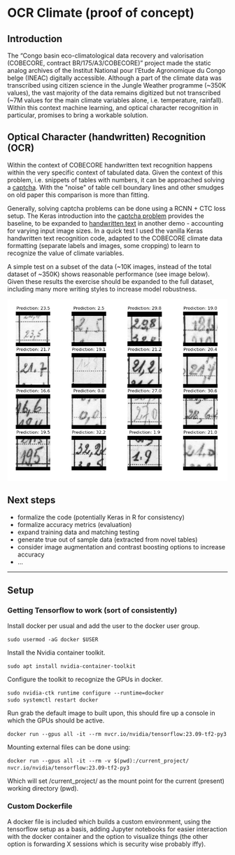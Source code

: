 # OCR Climate (proof of concept)

## Introduction

The “Congo basin eco-climatological data recovery and valorisation (COBECORE, contract BR/175/A3/COBECORE)” project made the static analog archives of the Institut National pour l’Etude Agronomique du Congo belge (INEAC) digitally accessible. Although a part of the climate data was transcribed using citizen science in the Jungle Weather programme (~350K values), the vast majority of the data remains digitized but not transcribed (~7M values for the main climate variables alone, i.e. temperature, rainfall). Within this context machine learning, and optical character recognition in particular, promises to bring a workable solution.

## Optical Character (handwritten) Recognition (OCR)

Within the context of COBECORE handwritten text recognition happens within the very specific context of tabulated data. Given the context of this problem, i.e. snippets of tables with numbers, it can be approached solving a [captcha](https://en.wikipedia.org/wiki/CAPTCHA). With the "noise" of table cell boundary lines and other smudges on old paper this comparison is more than fitting.

Generally, solving captcha problems can be done using a RCNN + CTC loss setup. The Keras introduction into the [captcha problem](https://keras.io/examples/vision/captcha_ocr/) provides the baseline, to be expanded to [handwritten text](https://keras.io/examples/vision/handwriting_recognition/) in another demo - accounting for varying input image sizes. In a quick test I used the vanilla Keras handwritten text recognition code, adapted to the COBECORE climate data formatting (separate labels and images, some cropping) to learn to recognize the value of climate variables.

A simple test on a subset of the data (~10K images, instead of the total dataset of ~350K) shows reasonable performance (see image below). Given these results the exercise should be expanded to the full dataset, including many more writing styles to increase model robustness.

![](test_results.png)

## Next steps

- formalize the code (potentially Keras in R for consistency)
- formalize accuracy metrics (evaluation)
- expand training data and matching testing
- generate true out of sample data (extracted from novel tables)
- consider image augmentation and contrast boosting options to increase accuracy
- ...

----

## Setup

### Getting Tensorflow to work (sort of consistently)

Install docker per usual and add the user to the
docker user group.

```
sudo usermod -aG docker $USER
```

Install the Nvidia container toolkit.

```
sudo apt install nvidia-container-toolkit
```

Configure the toolkit to recognize the GPUs in docker.

```
sudo nvidia-ctk runtime configure --runtime=docker
sudo systemctl restart docker
```

Run grab the default image to built upon, this should fire up a console in which the GPUs should be active.

```
docker run --gpus all -it --rm nvcr.io/nvidia/tensorflow:23.09-tf2-py3
```

Mounting external files can be done using:

```
docker run --gpus all -it --rm -v $(pwd):/current_project/ nvcr.io/nvidia/tensorflow:23.09-tf2-py3
```
Which will set /current_project/ as the mount point for the current (present) working directory (pwd).

### Custom Dockerfile

A docker file is included which builds a custom environment, using the tensorflow setup as a basis, adding Jupyter notebooks for easier interaction with the docker container and the option to visualize things (the other option is forwarding X sessions which is security wise probably iffy).
